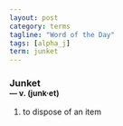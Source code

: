 ```yaml
---
layout: post
category: terms
tagline: "Word of the Day"
tags: [alpha_j]
term: junket
---
```


<h3>Junket<br/> <small>&mdash; v. (junk<span>&middot;</span>et)</small></h3>
<p><ol>
<li>to dispose of an item</li>
</ol></p>
